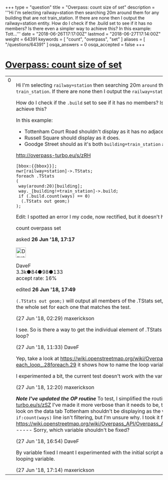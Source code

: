 +++
type = "question"
title = "Overpass: count size of set"
description = '''Hi I&#x27;m selecting railway=station then searching 20m around them for any building that are not train_station. If there are none then I output the railway=station entity. How do I check if the .build set to see if it has no members?  Is there even a simpler way to achieve this? In this example:   Tott...'''
date = "2018-06-26T17:17:00Z"
lastmod = "2018-06-27T17:14:00Z"
weight = 64391
keywords = [ "count", "overpass", "set" ]
aliases = [ "/questions/64391" ]
osqa_answers = 0
osqa_accepted = false
+++

<div class="headNormal">

# [Overpass: count size of set](/questions/64391/overpass-count-size-of-set)

</div>

<div id="main-body">

<div id="askform">

<table id="question-table" style="width:100%;">
<colgroup>
<col style="width: 50%" />
<col style="width: 50%" />
</colgroup>
<tbody>
<tr>
<td style="width: 30px; vertical-align: top"><div class="vote-buttons">
<span id="post-64391-upvote" class="ajax-command post-vote up" rel="nofollow" title="I like this post (click again to cancel)"> </span>
<div id="post-64391-score" class="post-score" title="current number of votes">
0
</div>
<span id="post-64391-downvote" class="ajax-command post-vote down" rel="nofollow" title="I dont like this post (click again to cancel)"> </span> <span id="favorite-mark" class="ajax-command favorite-mark" rel="nofollow" title="mark/unmark this question as favorite (click again to cancel)"> </span>
<div id="favorite-count" class="favorite-count">
&#10;</div>
</div></td>
<td><div id="item-right">
<div class="question-body">
<p>Hi I'm selecting <code>railway=station</code> then searching 20m <code>around</code> them for any <code>building</code> that are not <code>train_station</code>. If there are none then I output the <code>railway=station</code> entity.</p>
<p>How do I check if the <code>.build</code> set to see if it has no members? Is there even a simpler way to achieve this?</p>
<p>In this example:</p>
<ul>
<li>Tottenham Court Road shouldn't display as it has no adjacent <code>building=train_station</code>.</li>
<li>Russell Square should display as it does.</li>
<li>Goodge Street should as it's both <code>building=train_station</code> and <code>railway=station</code>.</li>
</ul>
<p><a href="http://overpass-turbo.eu/s/zRH">http://overpass-turbo.eu/s/zRH</a></p>
<pre><code>[bbox:{{bbox}}];
nwr[railway=station]-&gt;.TStats;
foreach .TStats
(
 way(around:20)[building];
 way._[building!=train_station]-&gt;.build;
 if (.build.count(ways) == 0) 
  (.TStats out geom;)
);</code></pre>
<p>Edit: I spotted an error I my code, now rectified, but it doesn't help with the solution.</p>
</div>
<div id="question-tags" class="tags-container tags">
<span class="post-tag tag-link-count" rel="tag" title="see questions tagged &#39;count&#39;">count</span> <span class="post-tag tag-link-overpass" rel="tag" title="see questions tagged &#39;overpass&#39;">overpass</span> <span class="post-tag tag-link-set" rel="tag" title="see questions tagged &#39;set&#39;">set</span>
</div>
<div id="question-controls" class="post-controls">
&#10;</div>
<div class="post-update-info-container">
<div class="post-update-info post-update-info-user">
<p>asked <strong>26 Jun '18, 17:17</strong></p>
<img src="https://secure.gravatar.com/avatar/c9c8b421ad22f51ddd62f23413717036?s=32&amp;d=identicon&amp;r=g" class="gravatar" width="32" height="32" alt="DaveF&#39;s gravatar image" />
<p><span>DaveF</span><br />
<span class="score" title="3264 reputation points"><span>3.3k</span></span><span title="84 badges"><span class="badge1">●</span><span class="badgecount">84</span></span><span title="98 badges"><span class="silver">●</span><span class="badgecount">98</span></span><span title="133 badges"><span class="bronze">●</span><span class="badgecount">133</span></span><br />
<span class="accept_rate" title="Rate of the user&#39;s accepted answers">accept rate:</span> <span title="DaveF has 17 accepted answers">16%</span></p>
</div>
<div class="post-update-info post-update-info-edited">
<p><span> edited <strong>26 Jun '18, 17:49</strong> </span></p>
</div>
</div>
<div id="comments-container-64391" class="comments-container">
<span id="64399"></span>
<div id="comment-64399" class="comment">
<div id="post-64399-score" class="comment-score">
&#10;</div>
<div class="comment-text">
<p><code>(.TStats out geom;)</code> will output all members of the .TStats set, so the script will currently output the whole set for each one that matches the test.</p>
</div>
<div id="comment-64399-info" class="comment-info">
<span class="comment-age">(27 Jun '18, 02:29)</span> <span class="comment-user userinfo">maxerickson</span>
</div>
</div>
<span id="64403"></span>
<div id="comment-64403" class="comment">
<div id="post-64403-score" class="comment-score">
&#10;</div>
<div class="comment-text">
<p>I see. So is there a way to get the individual element of .TStats being processed by the foreach loop?</p>
</div>
<div id="comment-64403-info" class="comment-info">
<span class="comment-age">(27 Jun '18, 11:33)</span> <span class="comment-user userinfo">DaveF</span>
</div>
</div>
<span id="64404"></span>
<div id="comment-64404" class="comment">
<div id="post-64404-score" class="comment-score">
&#10;</div>
<div class="comment-text">
<p>Yep, take a look at <a href="https://wiki.openstreetmap.org/wiki/Overpass_API/Overpass_QL#For-each_loop_.28foreach.29">https://wiki.openstreetmap.org/wiki/Overpass_API/Overpass_QL#For-each_loop_.28foreach.29</a> it shows how to name the loop variable.</p>
<p>I experimented a bit, the current test doesn't work with the variable fixed.</p>
</div>
<div id="comment-64404-info" class="comment-info">
<span class="comment-age">(27 Jun '18, 12:20)</span> <span class="comment-user userinfo">maxerickson</span>
</div>
</div>
<span id="64411"></span>
<div id="comment-64411" class="comment">
<div id="post-64411-score" class="comment-score">
&#10;</div>
<div class="comment-text">
<p><strong><em>Note I've updated the OP routine</em></strong> To test, I simplified the routine a bit: <a href="http://overpass-turbo.eu/s/zSZ">http://overpass-turbo.eu/s/zSZ</a> I've made it more verbose than it needs to be, to hopefully make it clearer. if you look on the data tab Tottenham shouldn't be displaying as the way count is 0. It seems to me the <code>if:count(ways)</code> line isn't filtering, but I'm unsure why. I took it from : <a href="https://wiki.openstreetmap.org/wiki/Overpass_API/Overpass_API_by_Example#Isolated_Buildings.">https://wiki.openstreetmap.org/wiki/Overpass_API/Overpass_API_by_Example#Isolated_Buildings.</a> ----- Sorry, which variable shouldn't be fixed?</p>
</div>
<div id="comment-64411-info" class="comment-info">
<span class="comment-age">(27 Jun '18, 16:54)</span> <span class="comment-user userinfo">DaveF</span>
</div>
</div>
<span id="64413"></span>
<div id="comment-64413" class="comment">
<div id="post-64413-score" class="comment-score">
&#10;</div>
<div class="comment-text">
<p>By variable fixed I meant I experimented with the initial script after correcting the issue with the looping variable.</p>
</div>
<div id="comment-64413-info" class="comment-info">
<span class="comment-age">(27 Jun '18, 17:14)</span> <span class="comment-user userinfo">maxerickson</span>
</div>
</div>
</div>
<div id="comment-tools-64391" class="comment-tools">
&#10;</div>
<div class="clear">
&#10;</div>
<div id="comment-64391-form-container" class="comment-form-container">
&#10;</div>
<div class="clear">
&#10;</div>
</div></td>
</tr>
</tbody>
</table>

</div>

</div>

